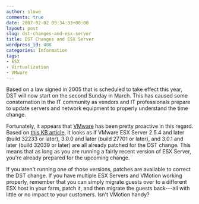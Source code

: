 ```yaml
---
author: slowe
comments: true
date: 2007-02-02 09:34:33+00:00
layout: post
slug: dst-changes-and-esx-server
title: DST Changes and ESX Server
wordpress_id: 408
categories: Information
tags:
- ESX
- Virtualization
- VMware
---
```


Based on a law signed in 2005 that is scheduled to take effect this year, DST will now start on the second Sunday in March. This has caused some consternation in the IT community as vendors and IT professionals prepare to update servers and network equipment to properly understand the time change.

Fortunately, it appears that [VMware](http://www.vmware.com/) has been pretty proactive in this regard. Based on [this KB article](http://kb.vmware.com/KanisaPlatform/Publishing/224/8695824_f.SAL_Public.html), it looks as if VMware ESX Server 2.5.4 and later (build 32233 or later), 3.0.0 and later (build 27701 or later), and 3.0.1 and later (build 32039 or later) are all already patched for the DST change. This means that as long as you are running a fairly recent version of ESX Server, you're already prepared for the upcoming change.

If you aren't running one of those versions, patches are available to correct the DST change. If you have multiple ESX Servers and VMotion working properly, remember that you can simply migrate guests over to a different ESX host in your farm, patch it, and then migrate the guests back---all with little or no impact to your customers. Isn't VMotion handy?
